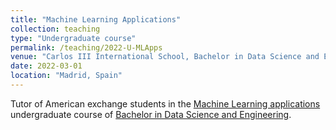 ```yaml
---
title: "Machine Learning Applications"
collection: teaching
type: "Undergraduate course"
permalink: /teaching/2022-U-MLApps
venue: "Carlos III International School, Bachelor in Data Science and Engineering"
date: 2022-03-01
location: "Madrid, Spain"
---
```


Tutor of American exchange students in the [Machine Learning applications](https://aplicaciones.uc3m.es/cpa/generaFicha?&est=350&plan=392&asig=16503&idioma=2) undergraduate course of [Bachelor in Data Science and Engineering](https://www.uc3m.es/bachelor-degree/data-science).
